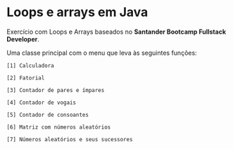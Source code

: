 # Loops e arrays em Java

Exercício com Loops e Arrays baseados no **Santander Bootcamp Fullstack Developer**.

Uma classe principal com o menu que leva às seguintes funções:

`[1] Calculadora`

`[2] Fatorial`

`[3] Contador de pares e ímpares`

`[4] Contador de vogais`

`[5] Contador de consoantes`

`[6] Matriz com números aleatórios`

`[7] Números aleatórios e seus sucessores`
